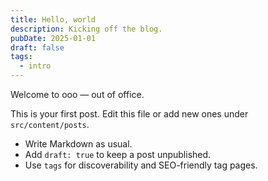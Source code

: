 ```yaml
---
title: Hello, world
description: Kicking off the blog.
pubDate: 2025-01-01
draft: false
tags:
  - intro
---
```


Welcome to ooo — out of office.

This is your first post. Edit this file or add new ones under `src/content/posts`.

- Write Markdown as usual.
- Add `draft: true` to keep a post unpublished.
- Use `tags` for discoverability and SEO-friendly tag pages.
